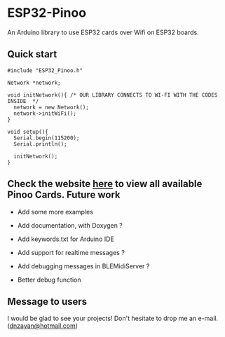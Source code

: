 # ESP32-Pinoo
An Arduino library to use ESP32 cards over Wifi on ESP32 boards.


Quick start
-----------

```
#include "ESP32_Pinoo.h"      

Network *network;

void initNetwork(){ /* OUR LIBRARY CONNECTS TO WI-FI WITH THE CODES INSIDE  */
  network = new Network();
  network->initWiFi();
}

void setup(){
  Serial.begin(115200);
  Serial.println();
  
  initNetwork();
}
```

Check the website [here](https://www.pinoo.io/) to view all available Pinoo Cards.
Future work
-----------

- Add some more examples
- Add documentation, with Doxygen ?
- Add keywords.txt for Arduino IDE

- Add support for realtime messages ?
- Add debugging messages in BLEMidiServer ?
- Better debug function

Message to users
----------------
I would be glad to see your projects! Don't hesitate to drop me an e-mail. (dnzayan@hotmail.com)
